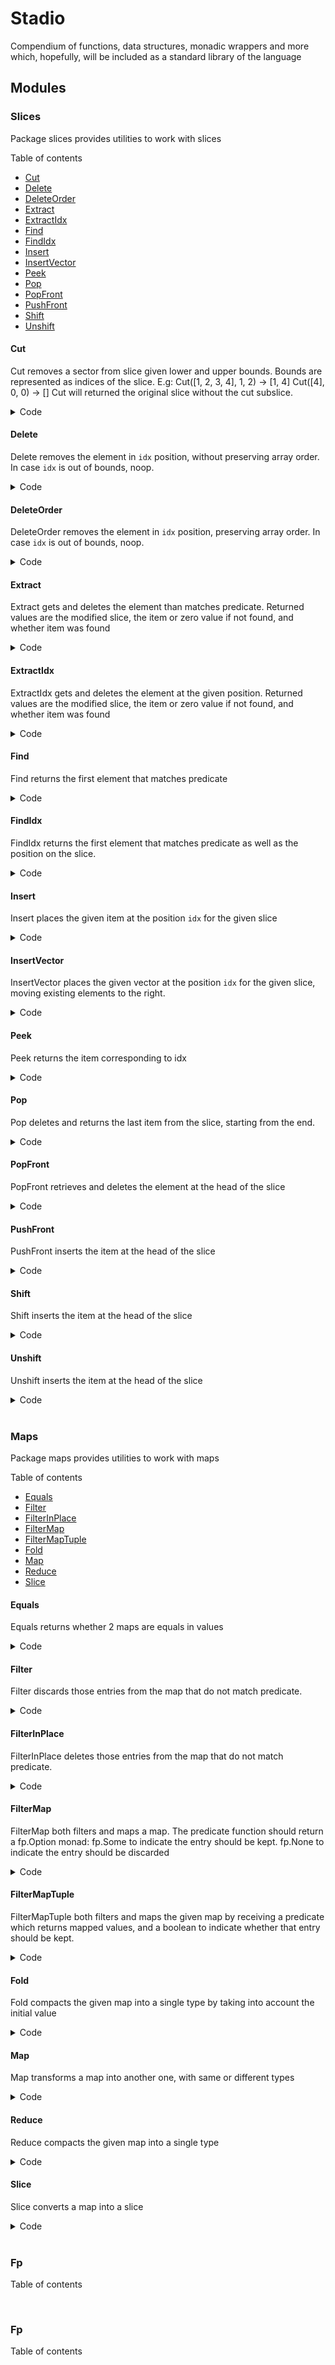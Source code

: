 
# Stadio

Compendium of functions, data structures, monadic wrappers and more which, hopefully, will be
included as a standard library of the language

## Modules

### Slices

Package slices provides utilities to work with slices

Table of contents

- [Cut](####Cut)
- [Delete](####Delete)
- [DeleteOrder](####DeleteOrder)
- [Extract](####Extract)
- [ExtractIdx](####ExtractIdx)
- [Find](####Find)
- [FindIdx](####FindIdx)
- [Insert](####Insert)
- [InsertVector](####InsertVector)
- [Peek](####Peek)
- [Pop](####Pop)
- [PopFront](####PopFront)
- [PushFront](####PushFront)
- [Shift](####Shift)
- [Unshift](####Unshift)

#### Cut

Cut removes a sector from slice given lower and upper bounds. Bounds are
represented as indices of the slice. E.g:
Cut([1, 2, 3, 4], 1, 2) -> [1, 4]
Cut([4], 0, 0) -> []
Cut will returned the original slice without the cut subslice.


<details><summary>Code</summary>

```go

func Cut[T any](arr []T, from, to int) []T {
	if len(arr) < 1 {
		return arr
	}

	if from < 0 {
		from = 0
	}

	if from >= len(arr) {
		from = len(arr) - 1
	}

	if to < 0 {
		to = 0
	}

	if to >= len(arr) {
		to = len(arr) - 1
	}

	if len(arr) == 1 {
		return arr[:0]
	}

	if from > to {

		return append(arr[:from], arr[from+to+1:]...)
	}

	return append(arr[:from], arr[to+1:]...)
}
```

</details>

#### Delete

Delete removes the element in `idx` position, without preserving array order. In case `idx`
is out of bounds, noop.


<details><summary>Code</summary>

```go

func Delete[T any](arr []T, idx int) []T {
	le := len(arr) - 1
	if le < 0 || idx > le || idx < 0 {
		return arr
	}
	var t T
	arr[idx] = arr[le]
	arr[le] = t
	arr = arr[:le]
	return arr
}
```

</details>

#### DeleteOrder

DeleteOrder removes the element in `idx` position, preserving array order. In case `idx`
is out of bounds, noop.


<details><summary>Code</summary>

```go

func DeleteOrder[T any](arr []T, idx int) []T {
	le := len(arr) - 1
	if le < 0 || idx > le || idx < 0 {
		return arr
	}
	var t T

	if le > 0 {
		copy(arr[idx:], arr[idx+1:])
	}

	arr[le] = t
	arr = arr[:le]
	return arr
}
```

</details>

#### Extract

Extract gets and deletes the element than matches predicate. Returned values are the
modified slice, the item or zero value if not found, and whether item was found


<details><summary>Code</summary>

```go

func Extract[T any](arr []T, predicate func(t T) bool) ([]T, T, bool) {
	res, idx := FindIdx(arr, predicate)
	if idx < 0 {
		return arr, res, false
	}

	arr = Delete(arr, idx)
	return arr, res, true
}
```

</details>

#### ExtractIdx

ExtractIdx gets and deletes the element at the given position. Returned values are the
modified slice, the item or zero value if not found, and whether item was found


<details><summary>Code</summary>

```go

func ExtractIdx[T any](arr []T, idx int) (res []T, item T, ok bool) {
	if idx >= len(arr) || idx < 0 {
		return
	}

	ok = true
	item = arr[idx]
	res = Delete(arr, idx)

	return
}
```

</details>

#### Find

Find returns the first element that matches predicate


<details><summary>Code</summary>

```go

func Find[T any](arr []T, predicate func(t T) bool) (res T, ok bool) {
	var idx int
	res, idx = FindIdx(arr, predicate)
	ok = idx > -1
	return
}
```

</details>

#### FindIdx

FindIdx returns the first element that matches predicate as well as the position on the slice.


<details><summary>Code</summary>

```go

func FindIdx[T any](arr []T, predicate func(t T) bool) (res T, idx int) {
	idx = IndexOf(arr, predicate)
	if idx < 0 {
		return
	}

	res = arr[idx]
	return
}
```

</details>

#### Insert

Insert places the given item at the position `idx` for the given slice


<details><summary>Code</summary>

```go

func Insert[T any](arr []T, item T, idx int) []T {
	if arr == nil {
		return []T{item}
	}

	if idx < 0 || idx > len(arr) {
		return arr
	}

	return append(arr[:idx], append([]T{item}, arr[idx:]...)...)
}
```

</details>

#### InsertVector

InsertVector places the given vector at the position `idx` for the given slice, moving
existing elements to the right.


<details><summary>Code</summary>

```go

func InsertVector[T any](arr, items []T, idx int) (res []T) {
	if arr == nil {
		res = items[:]
		return
	}

	if items == nil || len(items) == 0 {
		res = arr
		return
	}

	if idx < 0 || idx > len(arr) {
		return arr
	}

	return append(arr[:idx], append(items, arr[idx:]...)...)
}
```

</details>

#### Peek

Peek returns the item corresponding to idx


<details><summary>Code</summary>

```go

func Peek[T any](arr []T, idx int) (item T, ok bool) {
	if len(arr) < 1 || idx >= len(arr) {
		return
	}

	item = arr[idx]
	ok = true

	return
}
```

</details>

#### Pop

Pop deletes and returns the last item from the slice, starting from the end.


<details><summary>Code</summary>

```go

func Pop[T any](arr []T) (res []T, item T, ok bool) {
	if len(arr) < 1 {
		return
	}

	var t T
	le := len(arr) - 1
	res = arr[:le]
	item = arr[le]
	ok = true

	arr[le] = t

	return
}
```

</details>

#### PopFront

PopFront retrieves and deletes the element at the head of the slice


<details><summary>Code</summary>

```go

func PopFront[T any](arr []T) (res []T, item T, ok bool) {
	if len(arr) < 1 {
		res = arr
		return
	}

	item, res = arr[0], arr[1:]
	return
}
```

</details>

#### PushFront

PushFront inserts the item at the head of the slice


<details><summary>Code</summary>

```go

func PushFront[T any](arr []T, item T) []T {
	return append([]T{item}, arr...)
}
```

</details>

#### Shift

Shift inserts the item at the head of the slice


<details><summary>Code</summary>

```go

func Shift[T any](arr []T) ([]T, T, bool) {
	return PopFront(arr)
}
```

</details>

#### Unshift

Unshift inserts the item at the head of the slice


<details><summary>Code</summary>

```go

func Unshift[T any](arr []T, item T) []T {
	return PushFront(arr, item)
}
```

</details>



<br/>

### Maps

Package maps provides utilities to work with maps

Table of contents

- [Equals](####Equals)
- [Filter](####Filter)
- [FilterInPlace](####FilterInPlace)
- [FilterMap](####FilterMap)
- [FilterMapTuple](####FilterMapTuple)
- [Fold](####Fold)
- [Map](####Map)
- [Reduce](####Reduce)
- [Slice](####Slice)

#### Equals

Equals returns whether 2 maps are equals in values


<details><summary>Code</summary>

```go

func Equals[K comparable, V any](m1, m2 map[K]V, eq func(V, V) bool) bool {
	if len(m1) != len(m2) {
		return false
	}

	if m1 == nil && m2 != nil {
		return false
	}

	if m1 != nil && m2 == nil {
		return false
	}

	for k1, v1 := range m1 {
		v2, ok := m2[k1]
		if !ok {
			return false
		}

		if !eq(v1, v2) {
			return false
		}
	}

	return true
}
```

</details>

#### Filter

Filter discards those entries from the map that do not match predicate.


<details><summary>Code</summary>

```go

func Filter[K comparable, V any](
	m map[K]V,
	p func(K, V) bool,
) map[K]V {
	if m == nil {
		return nil
	}

	res := make(map[K]V, len(m))

	for k, v := range m {
		if p(k, v) {
			res[k] = v
		}
	}

	return res
}
```

</details>

#### FilterInPlace

FilterInPlace deletes those entries from the map that do not match predicate.


<details><summary>Code</summary>

```go

func FilterInPlace[K comparable, V any](
	m map[K]V,
	p func(K, V) bool,
) map[K]V {
	if m == nil {
		return nil
	}

	for k, v := range m {
		if !p(k, v) {
			delete(m, k)
		}
	}

	return m
}
```

</details>

#### FilterMap

FilterMap both filters and maps a map. The predicate function should return a fp.Option monad:
fp.Some to indicate the entry should be kept.
fp.None to indicate the entry should be discarded


<details><summary>Code</summary>

```go

func FilterMap[K1 comparable, V1 any, K2 comparable, V2 any](
	m map[K1]V1,
	p func(K1, V1) fp.Option[tuples.Tuple2[K2, V2]],
) map[K2]V2 {
	if m == nil {
		return nil
	}

	res := make(map[K2]V2, len(m))

	for k1, v1 := range m {
		tpl := p(k1, v1)
		if tpl.IsSome() {
			v := tpl.UnwrapUnsafe()
			res[v.V1] = v.V2
		}
	}

	return res
}
```

</details>

#### FilterMapTuple

FilterMapTuple both filters and maps the given map by receiving a predicate
which returns mapped values, and a boolean to indicate whether that entry
should be kept.


<details><summary>Code</summary>

```go

func FilterMapTuple[K1 comparable, V1 any, K2 comparable, V2 any](
	m map[K1]V1,
	p func(K1, V1) (K2, V2, bool),
) map[K2]V2 {
	if m == nil {
		return nil
	}

	res := make(map[K2]V2, len(m))

	for k1, v1 := range m {
		if k2, v2, ok := p(k1, v1); ok {
			res[k2] = v2
		}
	}

	return res
}
```

</details>

#### Fold

Fold compacts the given map into a single type by taking into account the initial value


<details><summary>Code</summary>

```go

func Fold[K comparable, V any, R any](
	m map[K]V,
	p func(R, K, V) R,
	initial R,
) R {
	if m == nil {
		return initial
	}

	r := initial

	for k, v := range m {
		r = p(r, k, v)
	}

	return r
}
```

</details>

#### Map

Map transforms a map into another one, with same or different types


<details><summary>Code</summary>

```go

func Map[K1 comparable, V1 any, K2 comparable, V2 any](
	m map[K1]V1,
	p func(K1, V1) (K2, V2),
) map[K2]V2 {
	if m == nil {
		return nil
	}

	res := make(map[K2]V2, len(m))

	for k1, v1 := range m {
		k2, v2 := p(k1, v1)
		res[k2] = v2
	}

	return res
}
```

</details>

#### Reduce

Reduce compacts the given map into a single type


<details><summary>Code</summary>

```go

func Reduce[K comparable, V any, R any](
	m map[K]V,
	p func(R, K, V) R,
) R {
	var r R

	if m == nil {
		return r
	}

	for k, v := range m {
		r = p(r, k, v)
	}

	return r
}
```

</details>

#### Slice

Slice converts a map into a slice


<details><summary>Code</summary>

```go

func Slice[K comparable, V, R any](
	m map[K]V,
	p func(K, V) R,
) slices.Slice[R] {
	res := make([]R, len(m))
	i := 0

	for k, v := range m {
		res[i] = p(k, v)
		i++
	}

	return res
}
```

</details>



<br/>

### Fp


Table of contents




<br/>

### Fp


Table of contents




<br/>


